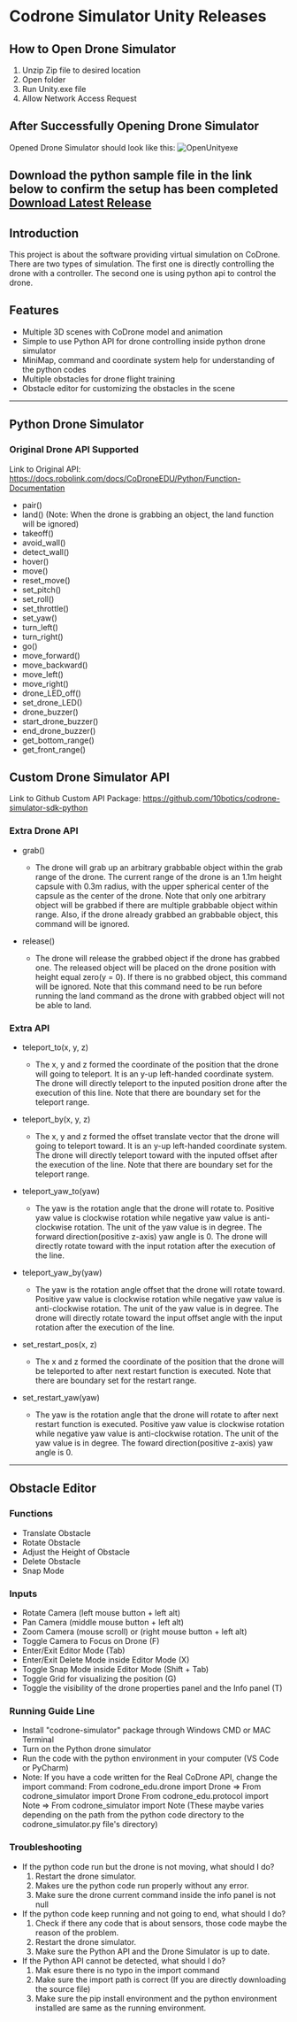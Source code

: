 # Codrone Simulator Unity Releases

## How to Open Drone Simulator
1. Unzip Zip file to desired location
2. Open folder
3. Run Unity.exe file
4. Allow Network Access Request

## After Successfully Opening Drone Simulator
Opened Drone Simulator should look like this:
![OpenUnityexe](https://github.com/user-attachments/assets/cd73b3ec-db4b-48d5-9738-2789b0dba9aa)

Download the python sample file in the link below to confirm the setup has been completed
[Download Latest Release](https://github.com/10botics/codrone-simulator-sdk-python)
---
## Introduction
This project is about the software providing virtual simulation on CoDrone. There are two types of simulation. The first one is directly controlling the drone with a controller. The second one is using python api to control the drone.

## Features
- Multiple 3D scenes with CoDrone model and animation
- Simple to use Python API for drone controlling inside python drone simulator
- MiniMap, command and coordinate system help for understanding of the python codes
- Multiple obstacles for drone flight training
- Obstacle editor for customizing the obstacles in the scene
---
## Python Drone Simulator
### Original Drone API Supported
Link to Original API: https://docs.robolink.com/docs/CoDroneEDU/Python/Function-Documentation
- pair()
- land() (Note: When the drone is grabbing an object, the land function will be ignored)
- takeoff()
- avoid_wall()
- detect_wall()
- hover()
- move()
- reset_move()
- set_pitch()
- set_roll()
- set_throttle()
- set_yaw()
- turn_left()
- turn_right()
- go()
- move_forward()
- move_backward()
- move_left()
- move_right()
- drone_LED_off()
- set_drone_LED()
- drone_buzzer()
- start_drone_buzzer()
- end_drone_buzzer()
- get_bottom_range()
- get_front_range()

## Custom Drone Simulator API
Link to Github Custom API Package: https://github.com/10botics/codrone-simulator-sdk-python

### Extra Drone API
- grab()
  - The drone will grab up an arbitrary grabbable object within the grab range of the drone. The current range of the drone is an 1.1m height capsule with 0.3m radius, with the upper spherical center of the capsule as the center of the drone. Note that only one arbitrary object will be grabbed if there are multiple grabbable object within range. Also, if the drone already grabbed an grabbable object, this command will be ignored.

- release()
    - The drone will release the grabbed object if the drone has grabbed one. The released object will be placed on the drone position with height equal zero(y = 0). If there is no grabbed object, this command will be ignored. Note that this command need to be run before running the land command as the drone with grabbed object will not be able to land.

### Extra API
- teleport_to(x, y, z)
  - The x, y and z formed the coordinate of the position that the drone will going to teleport. It is an y-up left-handed coordinate system. The drone will directly teleport to the inputed position drone after the execution of this line. Note that there are boundary set for the teleport range.

- teleport_by(x, y, z)
  - The x, y and z formed the offset translate vector that the drone will going to teleport toward. It is an y-up left-handed coordinate system. The drone will directly teleport toward with the inputed offset after the execution of the line. Note that there are boundary set for the teleport range.

- teleport_yaw_to(yaw)
  - The yaw is the rotation angle that the drone will rotate to. Positive yaw value is clockwise rotation while negative yaw value is anti-clockwise rotation. The unit of the yaw value is in degree. The forward direction(positive z-axis) yaw angle is 0. The drone will directly rotate toward with the input rotation after the execution of the line.

- teleport_yaw_by(yaw)
  - The yaw is the rotation angle offset that the drone will rotate toward. Positive yaw value is clockwise rotation while negative yaw value is anti-clockwise rotation. The unit of the yaw value is in degree. The drone will directly rotate toward the input offset angle with the input rotation after the execution of the line.

- set_restart_pos(x, z)
  - The x and z formed the coordinate of the position that the drone will be teleported to after next restart function is executed. Note that there are boundary set for the restart range.

- set_restart_yaw(yaw)
  - The yaw is the rotation angle that the drone will rotate to after next restart function is executed. Positive yaw value is clockwise rotation while negative yaw value is anti-clockwise rotation. The unit of the yaw value is in degree. The foward direction(positive z-axis) yaw angle is 0.
---
## Obstacle Editor
### Functions
- Translate Obstacle
- Rotate Obstacle
- Adjust the Height of Obstacle
- Delete Obstacle
- Snap Mode

### Inputs
- Rotate Camera (left mouse button + left alt)
- Pan Camera (middle mouse button + left alt)
- Zoom Camera (mouse scroll) or (right mouse button + left alt)
- Toggle Camera to Focus on Drone (F)
- Enter/Exit Editor Mode (Tab)
- Enter/Exit Delete Mode inside Editor Mode (X)
- Toggle Snap Mode inside Editor Mode (Shift + Tab)
- Toggle Grid for visualizing the position (G)
- Toggle the visibility of the drone properties panel and the Info panel (T)

### Running Guide Line
- Install "codrone-simulator" package through Windows CMD or MAC Terminal
- Turn on the Python drone simulator
- Run the code with the python environment in your computer (VS Code or PyCharm)
- Note: If you have a code written for the Real CoDrone API, change the import command:
    From codrone_edu.drone import Drone => From codrone_simulator import Drone
    From codrone_edu.protocol import Note => From codrone_simulator import Note
    (These maybe varies depending on the path from the python code directory to the codrone_simulator.py file's directory)

### Troubleshooting
- If the python code run but the drone is not moving, what should I do?
    1. Restart the drone simulator.
    2. Makes ure the python code run properly without any error.
    3. Make sure the drone current command inside the info panel is not null
- If the python code keep running and not going to end, what should I do?
    1. Check if there any code that is about sensors, those code maybe the reason of the problem.
    2. Restart the drone simulator.
    3. Make sure the Python API and the Drone Simulator is up to date.
- If the Python API cannot be detected, what should I do?
    1. Mak esure there is no typo in the import command
    2. Make sure the import path is correct (If you are directly downloading the source file)
    3. Make sure the pip install environment and the python environment installed are same as the running environment.
